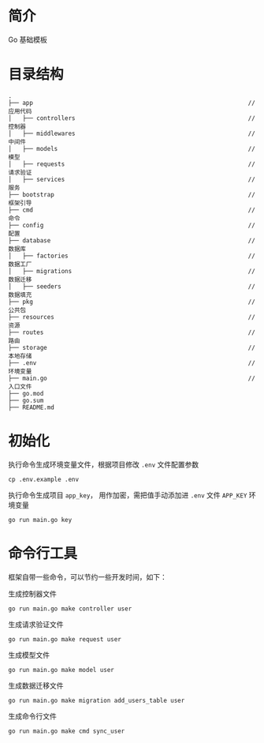# 简介
Go 基础模板

# 目录结构

```
.
├── app                                                             // 应用代码
│   ├── controllers                                                 // 控制器
│   ├── middlewares                                                 // 中间件
│   ├── models                                                      // 模型
│   ├── requests                                                    // 请求验证
│   ├── services                                                    // 服务
├── bootstrap                                                       // 框架引导
├── cmd                                                             // 命令
├── config                                                          // 配置
├── database                                                        // 数据库
│   ├── factories                                                   // 数据工厂
│   ├── migrations                                                  // 数据迁移
│   ├── seeders                                                     // 数据填充
├── pkg                                                             // 公共包
├── resources                                                       // 资源
├── routes                                                          // 路由
├── storage                                                         // 本地存储
├── .env                                                            // 环境变量
├── main.go                                                         // 入口文件
├── go.mod
├── go.sum
├── README.md
```

# 初始化

执行命令生成环境变量文件，根据项目修改 `.env` 文件配置参数

```shell
cp .env.example .env
```

执行命令生成项目 `app_key`， 用作加密，需把值手动添加进 `.env` 文件 `APP_KEY` 环境变量

```shell
go run main.go key
```

# 命令行工具

框架自带一些命令，可以节约一些开发时间，如下：

生成控制器文件
```shell
go run main.go make controller user
```

生成请求验证文件
```shell
go run main.go make request user
```

生成模型文件
```shell
go run main.go make model user
```

生成数据迁移文件
```shell
go run main.go make migration add_users_table user
```

生成命令行文件
```shell
go run main.go make cmd sync_user
```